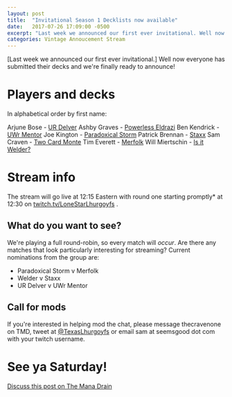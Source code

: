 ```yaml
---
layout: post
title:  "Invitational Season 1 Decklists now available"
date:   2017-07-26 17:09:00 -0500
excerpt: "Last week we announced our first ever invitational. Well now everyone has submitted their decks and we're finally ready to announce!"
categories: Vintage Annoucement Stream
---
```


[Last week we announced our first ever invitational.] Well now everyone has submitted their decks and we're finally ready to announce!

# Players and decks

In alphabetical order by first name:

Arjune Bose - [UR Delver](https://www.mtggoldfish.com/deck/711531)
Ashby Graves - [Powerless Eldrazi](https://www.mtggoldfish.com/deck/712476)
Ben Kendrick - [UWr Mentor](https://www.mtggoldfish.com/deck/712477)
Joe Kington - [Paradoxical Storm](https://www.mtggoldfish.com/deck/712478)
Patrick Brennan - [Staxx](https://www.mtggoldfish.com/deck/712479)
Sam Craven - [Two Card Monte](https://www.mtggoldfish.com/deck/711592)
Tim Everett - [Merfolk](https://www.mtggoldfish.com/deck/712482)
Will Miertschin - [Is it Welder?](https://www.mtggoldfish.com/deck/711630)

# Stream info

The stream will go live at 12:15 Eastern with round one starting promptly\* at 12:30 on [twitch.tv/LoneStarLhurgoyfs](https://www.twitch.tv/lonestarlhurgoyfs) .

## What do you want to see?

We're playing a full round-robin, so every match will *occur*. Are there any matches that look particularly interesting for streaming? Current nominations from the group are:

* Paradoxical Storm v Merfolk
* Welder v Staxx
* UR Delver v UWr Mentor

## Call for mods

If you're interested in helping mod the chat, please message thecravenone on TMD, tweet at [@TexasLhurgoyfs](https://twitter.com/texaslhurgoyfs) or email sam at seemsgood dot com with your twitch username.

# See ya Saturday!

[Discuss this post on The Mana Drain](http://themanadrain.com/topic/1347/lone-star-lhurgoyfs-season-1-invitational-july-29th/3)
